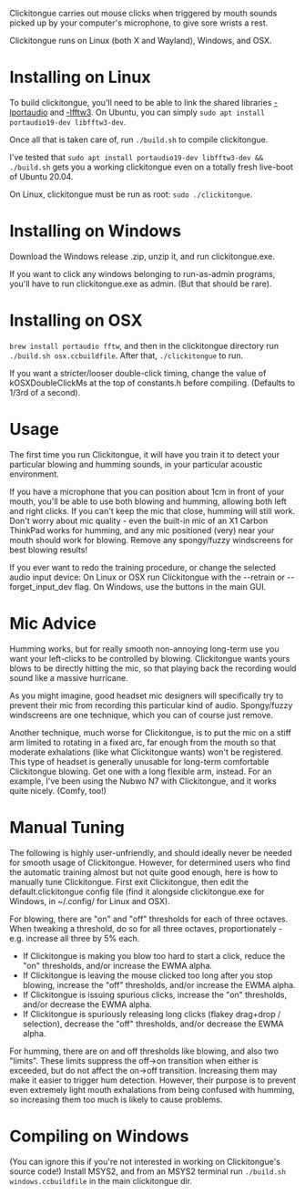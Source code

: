 Clickitongue carries out mouse clicks when triggered by mouth sounds picked
up by your computer's microphone, to give sore wrists a rest.

Clickitongue runs on Linux (both X and Wayland), Windows, and OSX.

# Installing on Linux

To build clickitongue, you'll need to be able to link the shared libraries
[-lportaudio](http://www.portaudio.com/) and [-lfftw3](https://www.fftw.org/).
On Ubuntu, you can simply `sudo apt install portaudio19-dev libfftw3-dev`.

Once all that is taken care of, run `./build.sh` to compile clickitongue.

I've tested that
`sudo apt install portaudio19-dev libfftw3-dev && ./build.sh`
gets you a working clickitongue even on a totally fresh live-boot of Ubuntu 20.04.

On Linux, clickitongue must be run as root: `sudo ./clickitongue`.

# Installing on Windows

Download the Windows release .zip, unzip it, and run clickitongue.exe.

If you want to click any windows belonging to run-as-admin programs, you'll
have to run clickitongue.exe as admin. (But that should be rare).

# Installing on OSX

`brew install portaudio fftw`, and then in the clickitongue directory
run `./build.sh osx.ccbuildfile`. After that, `./clickitongue` to run.

If you want a stricter/looser double-click timing, change the value of
kOSXDoubleClickMs at the top of constants.h before compiling. (Defaults to 1/3rd
of a second).

# Usage

The first time you run Clickitongue, it will have you train it to detect your
particular blowing and humming sounds, in your particular acoustic environment.

If you have a microphone that you can position about 1cm in front of your mouth,
you'll be able to use both blowing and humming, allowing both left and right
clicks. If you can't keep the mic that close, humming will still work.
Don't worry about mic quality - even the built-in mic of an X1 Carbon ThinkPad
works for humming, and any mic positioned (very) near your mouth should work for
blowing. Remove any spongy/fuzzy windscreens for best blowing results!

If you ever want to redo the training procedure, or change the selected audio
input device: On Linux or OSX run Clickitongue with the --retrain or
--forget_input_dev flag. On Windows, use the buttons in the main GUI.

# Mic Advice

Humming works, but for really smooth non-annoying long-term use you want your
left-clicks to be controlled by blowing. Clickitongue wants yours blows to be
directly hitting the mic, so that playing back the recording would sound like a
massive hurricane.

As you might imagine, good headset mic designers will specifically try to
prevent their mic from recording this particular kind of audio. Spongy/fuzzy
windscreens are one technique, which you can of course just remove.

Another technique, much worse for Clickitongue, is to put the mic on a stiff arm
limited to rotating in a fixed arc, far enough from the mouth so that moderate
exhalations (like what Clickitongue wants) won't be registered. This type of
headset is generally unusable for long-term comfortable Clickitongue blowing.
Get one with a long flexible arm, instead. For an example, I've been using the
Nubwo N7 with Clickitongue, and it works quite nicely. (Comfy, too!)

# Manual Tuning

The following is highly user-unfriendly, and should ideally never be needed
for smooth usage of Clickitongue. However, for determined users who find the
automatic training almost but not quite good enough, here is how to manually
tune Clickitongue. First exit Clickitongue, then edit the default.clickitongue
config file (find it alongside clickitongue.exe for Windows, in ~/.config/
for Linux and OSX).

For blowing, there are "on" and "off" thresholds for each of three octaves.
When tweaking a threshold, do so for all three octaves, proportionately - e.g.
increase all three by 5% each.

* If Clickitongue is making you blow too hard to start a click, reduce the "on"
  thresholds, and/or increase the EWMA alpha.
* If Clickitongue is leaving the mouse clicked too long after you stop blowing,
  increase the "off" thresholds, and/or increase the EWMA alpha.
* If Clickitongue is issuing spurious clicks, increase the "on" thresholds,
  and/or decrease the EWMA alpha.
* If Clickitongue is spuriously releasing long clicks (flakey drag+drop /
  selection), decrease the "off" thresholds, and/or decrease the EWMA alpha.

For humming, there are on and off thresholds like blowing, and also two
"limits". These limits suppress the off->on transition when either is exceeded,
but do not affect the on->off transition. Increasing them may make it easier to
trigger hum detection. However, their purpose is to prevent even extremely light
mouth exhalations from being confused with humming, so increasing them too much
is likely to cause problems.

# Compiling on Windows

(You can ignore this if you're not interested in working on Clickitongue's
source code!) Install MSYS2, and from an MSYS2 terminal run
`./build.sh windows.ccbuildfile` in the main clickitongue dir.
